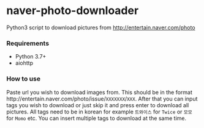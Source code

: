 # naver-photo-downloader
Python3 script to download pictures from http://entertain.naver.com/photo

### Requirements
- Python 3.7+
- aiohttp

### How to use
Paste url you wish to download images from. This should be in the format http://<span></span>entertain.naver.com/photo/issue/`XXXXXXX`/`XXX`.
After that you can input tags you wish to download or just skip it and press enter to download all pictures. All tags need to be in korean
for example `트와이스` for `Twice` or `모모` for `Momo` etc. You can insert multiple tags to download at the same time.